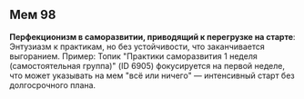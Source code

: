 ## Мем 98

**Перфекционизм в саморазвитии, приводящий к перегрузке на старте**: Энтузиазм к практикам, но без устойчивости, что заканчивается выгоранием. Пример: Топик "Практики саморазвития 1 неделя (самостоятельная группа)" (ID 6905) фокусируется на первой неделе, что может указывать на мем "всё или ничего" — интенсивный старт без долгосрочного плана.